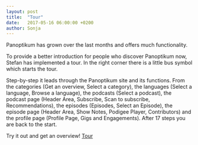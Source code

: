 ```yaml
---
layout: post
title:  "Tour"
date:   2017-05-16 06:00:00 +0200
author: Sonja
---
```


Panoptikum has grown over the last months and offers much functionality.

To provide a better introduction for people who discover Panoptikum now, Stefan has implemented a tour. In the right corner there is a little bus symbol which starts the tour.

Step-by-step it leads through the Panoptikum site and its functions. From the categories (Get an overview, Select a category), the languages (Select a language, Browse a language), the podcasts (Select a podcast), the podcast page (Header Area, Subscribe, Scan to subscribe, Recommendations), the episodes (Episodes, Select an Episode), the episode page (Header Area, Show Notes, Podigee Player, Contributors) and the profile page (Profile Page, Gigs and Engagements). After 17 steps you are back to the start.

Try it out and get an overview!
[Tour](https://panoptikum.io/#)
